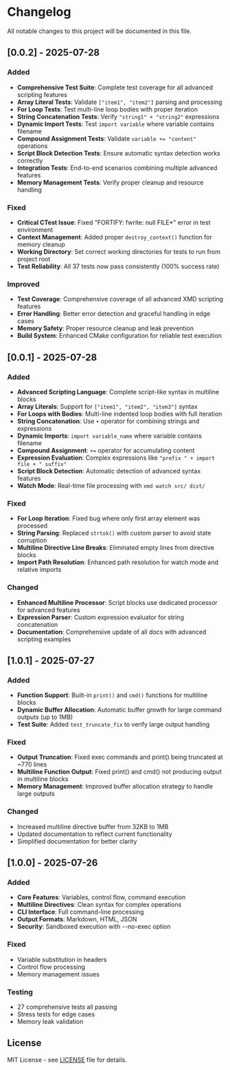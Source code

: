 # Changelog

All notable changes to this project will be documented in this file.

## [0.0.2] - 2025-07-28

### Added
- **Comprehensive Test Suite**: Complete test coverage for all advanced scripting features
- **Array Literal Tests**: Validate `["item1", "item2"]` parsing and processing
- **For Loop Tests**: Test multi-line loop bodies with proper iteration
- **String Concatenation Tests**: Verify `"string1" + "string2"` expressions
- **Dynamic Import Tests**: Test `import variable` where variable contains filename
- **Compound Assignment Tests**: Validate `variable += "content"` operations
- **Script Block Detection Tests**: Ensure automatic syntax detection works correctly
- **Integration Tests**: End-to-end scenarios combining multiple advanced features
- **Memory Management Tests**: Verify proper cleanup and resource handling

### Fixed
- **Critical CTest Issue**: Fixed "FORTIFY: fwrite: null FILE*" error in test environment
- **Context Management**: Added proper `destroy_context()` function for memory cleanup
- **Working Directory**: Set correct working directories for tests to run from project root
- **Test Reliability**: All 37 tests now pass consistently (100% success rate)

### Improved
- **Test Coverage**: Comprehensive coverage of all advanced XMD scripting features
- **Error Handling**: Better error detection and graceful handling in edge cases
- **Memory Safety**: Proper resource cleanup and leak prevention
- **Build System**: Enhanced CMake configuration for reliable test execution

## [0.0.1] - 2025-07-28

### Added
- **Advanced Scripting Language**: Complete script-like syntax in multiline blocks
- **Array Literals**: Support for `["item1", "item2", "item3"]` syntax
- **For Loops with Bodies**: Multi-line indented loop bodies with full iteration
- **String Concatenation**: Use `+` operator for combining strings and expressions
- **Dynamic Imports**: `import variable_name` where variable contains filename
- **Compound Assignment**: `+=` operator for accumulating content
- **Expression Evaluation**: Complex expressions like `"prefix " + import file + " suffix"`
- **Script Block Detection**: Automatic detection of advanced syntax features
- **Watch Mode**: Real-time file processing with `xmd watch src/ dist/`

### Fixed
- **For Loop Iteration**: Fixed bug where only first array element was processed
- **String Parsing**: Replaced `strtok()` with custom parser to avoid state corruption
- **Multiline Directive Line Breaks**: Eliminated empty lines from directive blocks
- **Import Path Resolution**: Enhanced path resolution for watch mode and relative imports

### Changed
- **Enhanced Multiline Processor**: Script blocks use dedicated processor for advanced features
- **Expression Parser**: Custom expression evaluator for string concatenation
- **Documentation**: Comprehensive update of all docs with advanced scripting examples

## [1.0.1] - 2025-07-27

### Added
- **Function Support**: Built-in `print()` and `cmd()` functions for multiline blocks
- **Dynamic Buffer Allocation**: Automatic buffer growth for large command outputs (up to 1MB)
- **Test Suite**: Added `test_truncate_fix` to verify large output handling

### Fixed
- **Output Truncation**: Fixed exec commands and print() being truncated at ~770 lines
- **Multiline Function Output**: Fixed print() and cmd() not producing output in multiline blocks
- **Memory Management**: Improved buffer allocation strategy to handle large outputs

### Changed
- Increased multiline directive buffer from 32KB to 1MB
- Updated documentation to reflect current functionality
- Simplified documentation for better clarity

## [1.0.0] - 2025-07-26

### Added
- **Core Features**: Variables, control flow, command execution
- **Multiline Directives**: Clean syntax for complex operations
- **CLI Interface**: Full command-line processing
- **Output Formats**: Markdown, HTML, JSON
- **Security**: Sandboxed execution with --no-exec option

### Fixed
- Variable substitution in headers
- Control flow processing
- Memory management issues

### Testing
- 27 comprehensive tests all passing
- Stress tests for edge cases
- Memory leak validation

## License

MIT License - see [LICENSE](LICENSE) file for details.